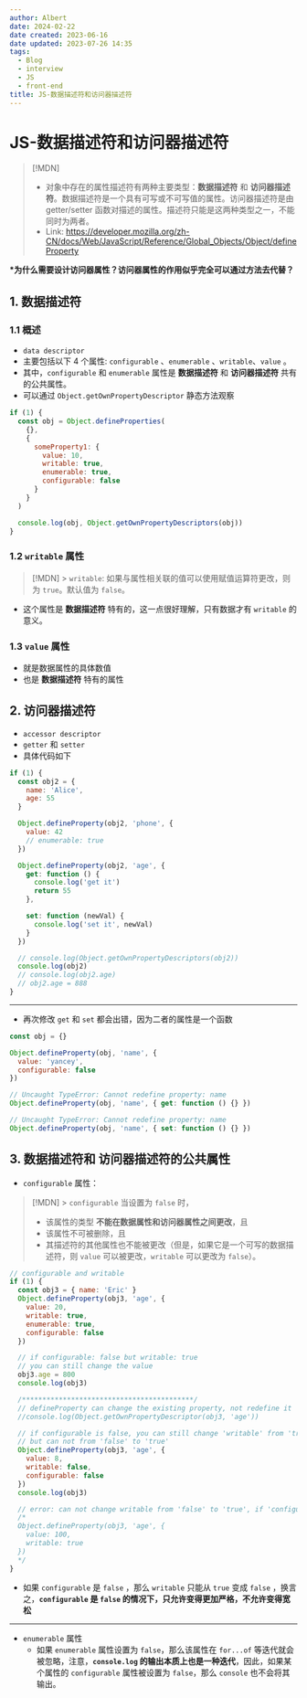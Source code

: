 ```yaml
---
author: Albert
date: 2024-02-22
date created: 2023-06-16
date updated: 2023-07-26 14:35
tags:
  - Blog
  - interview
  - JS
  - front-end
title: JS-数据描述符和访问器描述符
---
```


# JS-数据描述符和访问器描述符

> [!MDN]
>
> - 对象中存在的属性描述符有两种主要类型：**数据描述符** 和 **访问器描述符**。数据描述符是一个具有可写或不可写值的属性。访问器描述符是由 getter/setter 函数对描述的属性。描述符只能是这两种类型之一，不能同时为两者。
> - Link: https://developer.mozilla.org/zh-CN/docs/Web/JavaScript/Reference/Global_Objects/Object/defineProperty

**\*为什么需要设计访问器属性？访问器属性的作用似乎完全可以通过方法去代替？**

## 1. 数据描述符

### 1.1 概述

- `data descriptor`
- 主要包括以下 4 个属性: `configurable` 、`enumerable` 、`writable`、`value` 。
- 其中，`configurable` 和 `enumerable` 属性是 **数据描述符** 和 **访问器描述符** 共有的公共属性。
- 可以通过 `Object.getOwnPropertyDescriptor` 静态方法观察

```js
if (1) {
  const obj = Object.defineProperties(
    {},
    {
      someProperty1: {
        value: 10,
        writable: true,
        enumerable: true,
        configurable: false
      }
    }
  )

  console.log(obj, Object.getOwnPropertyDescriptors(obj))
}
```

### 1.2 `writable` 属性

> [!MDN] > `writable`: 如果与属性相关联的值可以使用赋值运算符更改，则为 `true`。默认值为 `false`。

- 这个属性是 **数据描述符** 特有的，这一点很好理解，只有数据才有 `writable` 的意义。

### 1.3 `value` 属性

- 就是数据属性的具体数值
- 也是 **数据描述符** 特有的属性

## 2. 访问器描述符

- `accessor descriptor`
- `getter` 和 `setter`
- 具体代码如下

```js
if (1) {
  const obj2 = {
    name: 'Alice',
    age: 55
  }

  Object.defineProperty(obj2, 'phone', {
    value: 42
    // enumerable: true
  })

  Object.defineProperty(obj2, 'age', {
    get: function () {
      console.log('get it')
      return 55
    },

    set: function (newVal) {
      console.log('set it', newVal)
    }
  })

  // console.log(Object.getOwnPropertyDescriptors(obj2))
  console.log(obj2)
  // console.log(obj2.age)
  // obj2.age = 888
}
```

---

- 再次修改 `get` 和 `set` 都会出错，因为二者的属性是一个函数

```js
const obj = {}

Object.defineProperty(obj, 'name', {
  value: 'yancey',
  configurable: false
})

// Uncaught TypeError: Cannot redefine property: name
Object.defineProperty(obj, 'name', { get: function () {} })

// Uncaught TypeError: Cannot redefine property: name
Object.defineProperty(obj, 'name', { set: function () {} })
```

## 3. 数据描述符和 访问器描述符的公共属性

- `configurable` 属性：

> [!MDN] > `configurable`
> 当设置为 `false` 时，
>
> - 该属性的类型 **不能在数据属性和访问器属性之间更改**，且
> - 该属性不可被删除，且
> - 其描述符的其他属性也不能被更改（但是，如果它是一个可写的数据描述符，则 `value` 可以被更改，`writable` 可以更改为 `false`）。

```js
// configurable and writable
if (1) {
  const obj3 = { name: 'Eric' }
  Object.defineProperty(obj3, 'age', {
    value: 20,
    writable: true,
    enumerable: true,
    configurable: false
  })

  // if configurable: false but writable: true
  // you can still change the value
  obj3.age = 800
  console.log(obj3)

  /******************************************/
  // defineProperty can change the existing property, not redefine it
  //console.log(Object.getOwnPropertyDescriptor(obj3, 'age'))

  // if configurable is false, you can still change 'writable' from 'true' to 'false'
  // but can not from 'false' to 'true'
  Object.defineProperty(obj3, 'age', {
    value: 8,
    writable: false,
    configurable: false
  })
  console.log(obj3)

  // error: can not change writable from 'false' to 'true', if 'configurable' is 'false'
  /*
  Object.defineProperty(obj3, 'age', {
    value: 100,
    writable: true
  })
  */
}
```

- 如果 `configurable` 是 `false` ，那么 `writable` 只能从 `true` 变成 `false` ，换言之，**`configurable` 是 `false` 的情况下，只允许变得更加严格，不允许变得宽松**

---

- `enumerable` 属性
  - 如果 `enumerable` 属性设置为 `false`，那么该属性在 `for...of` 等迭代就会被忽略，注意，**`console.log` 的输出本质上也是一种迭代**，因此，如果某个属性的 `configurable` 属性被设置为 `false`，那么 `console` 也不会将其输出。
